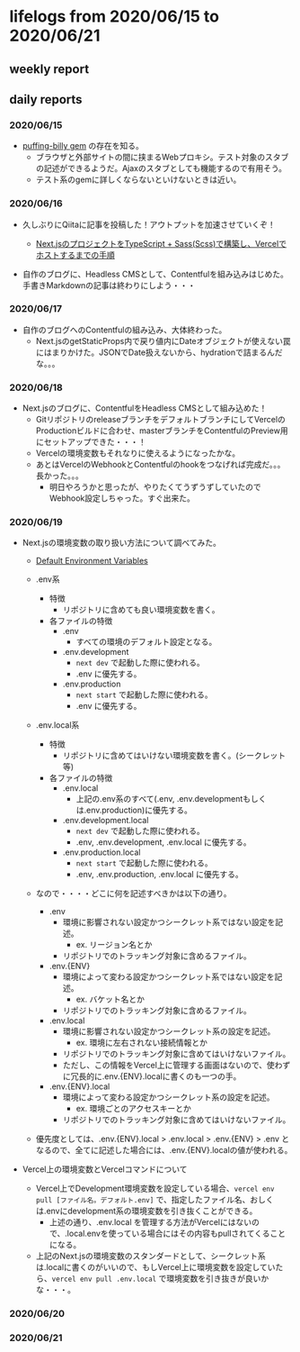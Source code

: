 # lifelogs from 2020/06/15 to 2020/06/21

## weekly report

## daily reports

### 2020/06/15

* [puffing-billy gem](https://github.com/oesmith/puffing-billy) の存在を知る。
  * ブラウザと外部サイトの間に挟まるWebプロキシ。テスト対象のスタブの記述ができるようだ。Ajaxのスタブとしても機能するので有用そう。
  * テスト系のgemに詳しくならないといけないときは近い。

### 2020/06/16

* 久しぶりにQiitaに記事を投稿した！アウトプットを加速させていくぞ！
  * [Next.jsのプロジェクトをTypeScript + Sass(Scss)で構築し、Vercelでホストするまでの手順](https://qiita.com/shoutatani/items/fa1d3b02ee0108fd570f)

* 自作のブログに、Headless CMSとして、Contentfulを組み込みはじめた。手書きMarkdownの記事は終わりにしよう・・・

### 2020/06/17

* 自作のブログへのContentfulの組み込み、大体終わった。
  * Next.jsのgetStaticProps内で戻り値内にDateオブジェクトが使えない罠にはまりかけた。JSONでDate扱えないから、hydrationで詰まるんだな。。。

### 2020/06/18

* Next.jsのブログに、ContentfulをHeadless CMSとして組み込めた！
  * GitリポジトリのreleaseブランチをデフォルトブランチにしてVercelのProductionビルドに合わせ、masterブランチをContentfulのPreview用にセットアップできた・・・！
  * Vercelの環境変数もそれなりに使えるようになったかな。
  * あとはVercelのWebhookとContentfulのhookをつなげれば完成だ。。。長かった。。。
    * 明日やろうかと思ったが、やりたくてうずうずしていたのでWebhook設定しちゃった。すぐ出来た。

### 2020/06/19

* Next.jsの環境変数の取り扱い方法について調べてみた。
  * [Default Environment Variables](https://nextjs.org/docs/basic-features/environment-variables#default-environment-variables)

  * .env系
    * 特徴
      * リポジトリに含めても良い環境変数を書く。
    * 各ファイルの特徴
      * .env
        * すべての環境のデフォルト設定となる。
      * .env.development
        * `next dev` で起動した際に使われる。
        * .env に優先する。
      * .env.production
        * `next start` で起動した際に使われる。
        * .env に優先する。

  * .env.local系
    * 特徴
      * リポジトリに含めてはいけない環境変数を書く。(シークレット等)
    * 各ファイルの特徴
      * .env.local
        * 上記の.env系のすべて(.env, .env.developmentもしくは.env.production)に優先する。
      * .env.development.local
        * `next dev` で起動した際に使われる。
        * .env, .env.development, .env.local に優先する。
      * .env.production.local
        * `next start` で起動した際に使われる。
        * .env, .env.production, .env.local に優先する。

  * なので・・・・どこに何を記述すべきかは以下の通り。
    * .env
      * 環境に影響されない設定かつシークレット系ではない設定を記述。
        * ex. リージョン名とか
      * リポジトリでのトラッキング対象に含めるファイル。
    * .env.{ENV}
      * 環境によって変わる設定かつシークレット系ではない設定を記述。
        * ex. バケット名とか
      * リポジトリでのトラッキング対象に含めるファイル。
    * .env.local
      * 環境に影響されない設定かつシークレット系の設定を記述。
        * ex. 環境に左右されない接続情報とか
      * リポジトリでのトラッキング対象に含めてはいけないファイル。
      * ただし、この情報をVercel上に管理する画面はないので、使わずに冗長的に.env.{ENV}.localに書くのも一つの手。
    * .env.{ENV}.local
      * 環境によって変わる設定かつシークレット系の設定を記述。
        * ex. 環境ごとのアクセスキーとか
      * リポジトリでのトラッキング対象に含めてはいけないファイル。

  * 優先度としては、.env.{ENV}.local > .env.local > .env.{ENV} > .env となるので、全てに記述した場合には、.env.{ENV}.localの値が使われる。

* Vercel上の環境変数とVercelコマンドについて
  * Vercel上でDevelopment環境変数を設定している場合、`vercel env pull [ファイル名。デフォルト.env]` で、指定したファイル名、おしくは.envにdevelopment系の環境変数を引き抜くことができる。
    * 上述の通り、.env.local を管理する方法がVercelにはないので、.local.envを使っている場合にはその内容もpullされてくることになる。
  * 上記のNext.jsの環境変数のスタンダードとして、シークレット系は.localに書くのがいいので、もしVercel上に環境変数を設定していたら、`vercel env pull .env.local` で環境変数を引き抜きが良いかな・・・。

### 2020/06/20

### 2020/06/21

